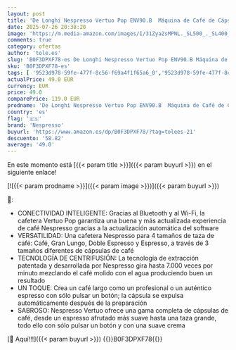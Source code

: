 ```yaml
---
layout: post
title: 'De Longhi Nespresso Vertuo Pop ENV90.B  Máquina de Café de Cápsulas + Aeroccino Incluido  4 Tamaños de Taza  Tecnología de Centrifugación  Set de Bienvenida Incluido  1260W  Negro Regaliz'
date: 2025-07-26 20:38:20
image: 'https://m.media-amazon.com/images/I/31Zya2sMPNL._SL500_._SL400_.jpg'
comments: true
category: ofertas
author: 'tole.es'
slug: 'B0F3DPXF78-es De Longhi Nespresso Vertuo Pop ENV90.B Máquina de Café de...'
sku: 'B0F3DPXF78-es'
tags: [ '9523d978-59fe-477f-8c56-f69a4f1f65a6_0','9523d978-59fe-477f-8c56-f69a4f1f65a6_801','Alimentación y bebidas','Arborist Merchandising Root','Cafeteras individuales','Café','Café para Nespresso','Hogar y cocina','Máquinas cafeteras','Oferta de café Nespresso','Self Service','Special Features Stores','Utensilios para café y té','dd53b5bc-bcd1-4c9b-ab43-793ed912ccdd_0','dd53b5bc-bcd1-4c9b-ab43-793ed912ccdd_8801','dd53b5bc-bcd1-4c9b-ab43-793ed912ccdd_901','nespresso','🇪🇸', ]
actualPrice: 49.0 EUR
currency: EUR
price: 49.0
comparePrice: 119.0 EUR
prodname: 'De Longhi Nespresso Vertuo Pop ENV90.B  Máquina de Café de Cápsulas + Aeroccino Incluido  4 Tamaños de Taza  Tecnología de Centrifugación  Set de Bienvenida Incluido  1260W  Negro Regaliz'
country: 'es'
flag: '🇪🇸'
brand: 'Nespresso'
buyurl: 'https://www.amazon.es/dp/B0F3DPXF78/?tag=tolees-21'
descuento: '58.82'
average: '49.0'
---
```


En este momento está [{{< param title >}}]({{< param buyurl >}}) en el siguiente enlace!

[![{{< param prodname >}}]({{< param image >}})]({{< param buyurl >}})

🔎:

- CONECTIVIDAD INTELIGENTE: Gracias al Bluetooth y al Wi-Fi, la cafetera Vertuo Pop garantiza una buena y más actualizada experiencia de café Nespresso gracias a la actualización automática del software
- VERSATILIDAD: Una cafetera Nespresso para 4 tamaños de taza de café: Café, Gran Lungo, Doble Espresso y Espresso, a través de 3 tamaños diferentes de cápsulas de café
- TECNOLOGÍA DE CENTRIFUSIÓN: La tecnología de extracción patentada y desarrollada por Nespresso gira hasta 7.000 veces por minuto mezclando el café molido con el agua produciendo buen un resultado
- UN TOQUE: Crea un café largo como un profesional o un auténtico espresso con sólo pulsar un botón; la cápsula se expulsa automáticamente después de la preparación
- SABROSO: Nespresso Vertuo ofrece una gama completa de cápsulas de café, desde un espresso afrutado más suave hasta una taza grande, todo ello con sólo pulsar un botón y con una suave crema

[🛒 Aquí!!!]({{< param buyurl >}})
{{<world>}}B0F3DPXF78{{</world>}}

